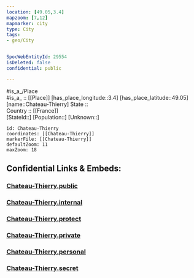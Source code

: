```yaml
---
location: [49.05,3.4] 
mapzoom: [7,12] 
mapmarker: city 
type: City
tags:
- geo/City


SpocWebEntityId: 29554
isDeleted: false
confidential: public

---
```

#is_a_/Place  
#is_a_ :: [[Place]] 
[has_place_longitude::3.4] 
[has_place_latitude::49.05] 
[name::Chateau-Thierry] 
State ::  
Country :: [[France]]  
[StateId::] 
[Population::] 
[Unknown::] 


```leaflet
id: Chateau-Thierry
coordinates: [[Chateau-Thierry]] 
markerFile: [[Chateau-Thierry]] 
defaultZoom: 11 
maxZoom: 18
```


## Confidential Links & Embeds: 

### [Chateau-Thierry.public](/_public/\Earth\Continent\Europe\Europe~West\France\regions~France\Hauts-de-France\departments~Hauts-de-France\Aisne\communes~Aisne\Château-Thierry\cities~Château-ThierryChateau-Thierry.public.md) 

### [Chateau-Thierry.internal](/_internal/\Earth\Continent\Europe\Europe~West\France\regions~France\Hauts-de-France\departments~Hauts-de-France\Aisne\communes~Aisne\Château-Thierry\cities~Château-ThierryChateau-Thierry.internal.md) 

### [Chateau-Thierry.protect](/_protect/\Earth\Continent\Europe\Europe~West\France\regions~France\Hauts-de-France\departments~Hauts-de-France\Aisne\communes~Aisne\Château-Thierry\cities~Château-ThierryChateau-Thierry.protect.md) 

### [Chateau-Thierry.private](/_private/\Earth\Continent\Europe\Europe~West\France\regions~France\Hauts-de-France\departments~Hauts-de-France\Aisne\communes~Aisne\Château-Thierry\cities~Château-ThierryChateau-Thierry.private.md) 

### [Chateau-Thierry.personal](/_personal/\Earth\Continent\Europe\Europe~West\France\regions~France\Hauts-de-France\departments~Hauts-de-France\Aisne\communes~Aisne\Château-Thierry\cities~Château-ThierryChateau-Thierry.personal.md) 

### [Chateau-Thierry.secret](/_secret/\Earth\Continent\Europe\Europe~West\France\regions~France\Hauts-de-France\departments~Hauts-de-France\Aisne\communes~Aisne\Château-Thierry\cities~Château-ThierryChateau-Thierry.secret.md)

